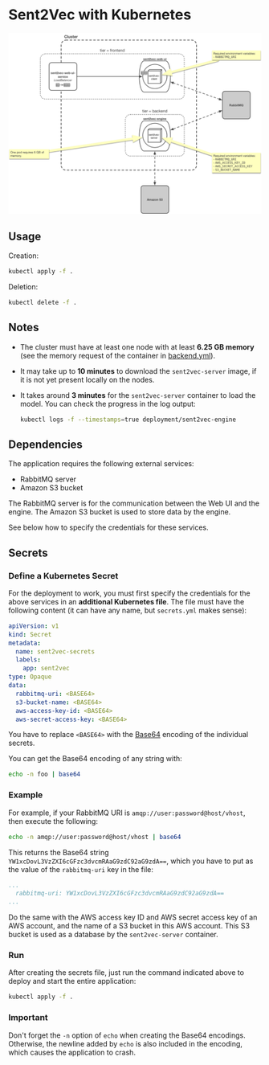 # Sent2Vec with Kubernetes

![](arch.png)

## Usage

Creation:

~~~bash
kubectl apply -f .
~~~

Deletion:

~~~bash
kubectl delete -f .
~~~

## Notes

- The cluster must have at least one node with at least **6.25 GB memory** (see the memory request of the container in [backend.yml](backend.yml)).
- It may take up to **10 minutes** to download the `sent2vec-server` image, if it is not yet present locally on the nodes. 
- It takes around **3 minutes** for the `sent2vec-server` container to load the model. You can check the progress in the log output:

    ~~~bash
    kubectl logs -f --timestamps=true deployment/sent2vec-engine
    ~~~

## Dependencies

The application requires the following external services:

- RabbitMQ server
- Amazon S3 bucket

The RabbitMQ server is for the communication between the Web UI and the engine. The Amazon S3 bucket is used to store data by the engine.

See below how to specify the credentials for these services.

## Secrets

### Define a Kubernetes Secret

For the deployment to work, you must first specify the credentials for the above services in an **additional Kubernetes file**. The file must have the following content (it can have any name, but `secrets.yml` makes sense):

~~~yaml
apiVersion: v1
kind: Secret
metadata:
  name: sent2vec-secrets
  labels:
    app: sent2vec
type: Opaque
data:
  rabbitmq-uri: <BASE64>
  s3-bucket-name: <BASE64>
  aws-access-key-id: <BASE64>
  aws-secret-access-key: <BASE64>
~~~

You have to replace `<BASE64>` with the [Base64](https://en.wikipedia.org/wiki/Base64) encoding of the individual secrets.

You can get the Base64 encoding of any string with:

~~~bash
echo -n foo | base64
~~~

### Example

For example, if your RabbitMQ URI is `amqp://user:password@host/vhost`, then execute the following:

~~~bash
echo -n amqp://user:password@host/vhost | base64
~~~

This returns the Base64 string `YW1xcDovL3VzZXI6cGFzc3dvcmRAaG9zdC92aG9zdA==`, which you have to put as the value of the `rabbitmq-uri` key in the file:

~~~yaml
...
  rabbitmq-uri: YW1xcDovL3VzZXI6cGFzc3dvcmRAaG9zdC92aG9zdA==
...
~~~

Do the same with the AWS access key ID and AWS secret access key of an AWS account, and the name of a S3 bucket in this AWS account. This S3 bucket is used as a database by the `sent2vec-server` container.

### Run

After creating the secrets file, just run the command indicated above to deploy and start the entire application:

~~~bash
kubectl apply -f .
~~~

### Important

Don't forget the `-n` option of `echo` when creating the Base64 encodings. Otherwise, the newline added by `echo` is also included in the encoding, which causes the application to crash.
